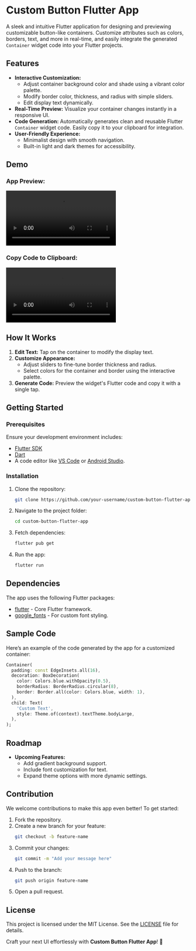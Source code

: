 # Custom Button Flutter App

A sleek and intuitive Flutter application for designing and previewing customizable button-like containers. Customize attributes such as colors, borders, text, and more in real-time, and easily integrate the generated `Container` widget code into your Flutter projects.

## Features

- **Interactive Customization:**
  - Adjust container background color and shade using a vibrant color palette.
  - Modify border color, thickness, and radius with simple sliders.
  - Edit display text dynamically.
- **Real-Time Preview:** Visualize your container changes instantly in a responsive UI.
- **Code Generation:** Automatically generates clean and reusable Flutter `Container` widget code. Easily copy it to your clipboard for integration.
- **User-Friendly Experience:**
  - Minimalist design with smooth navigation.
  - Built-in light and dark themes for accessibility.

## Demo

### App Preview:
![create your custom container](https://github.com/yassinedevop/Flutter-container-theme/blob/master/screenshots/custom_container.mp4)
### Copy Code to Clipboard:
![export the code](https://github.com/yassinedevop/Flutter-container-theme/blob/master/screenshots/copy_to_clipboard.mp4)


## How It Works

1. **Edit Text:** Tap on the container to modify the display text.
2. **Customize Appearance:** 
   - Adjust sliders to fine-tune border thickness and radius.
   - Select colors for the container and border using the interactive palette.
3. **Generate Code:** Preview the widget's Flutter code and copy it with a single tap.

## Getting Started

### Prerequisites

Ensure your development environment includes:
- [Flutter SDK](https://docs.flutter.dev/get-started/install)
- [Dart](https://dart.dev/get-dart)
- A code editor like [VS Code](https://code.visualstudio.com/) or [Android Studio](https://developer.android.com/studio).

### Installation

1. Clone the repository:
   ```bash
   git clone https://github.com/your-username/custom-button-flutter-app.git
   ```
2. Navigate to the project folder:
   ```bash
   cd custom-button-flutter-app
   ```
3. Fetch dependencies:
   ```bash
   flutter pub get
   ```
4. Run the app:
   ```bash
   flutter run
   ```

## Dependencies

The app uses the following Flutter packages:
- [flutter](https://pub.dev/packages/flutter) - Core Flutter framework.
- [google_fonts](https://pub.dev/packages/google_fonts) - For custom font styling.

## Sample Code

Here’s an example of the code generated by the app for a customized container:

```dart
Container(
  padding: const EdgeInsets.all(16),
  decoration: BoxDecoration(
    color: Colors.blue.withOpacity(0.5),
    borderRadius: BorderRadius.circular(8),
    border: Border.all(color: Colors.blue, width: 1),
  ),
  child: Text(
    'Custom Text',
    style: Theme.of(context).textTheme.bodyLarge,
  ),
);
```

## Roadmap

- **Upcoming Features:**
  - Add gradient background support.
  - Include font customization for text.
  - Expand theme options with more dynamic settings.

## Contribution

We welcome contributions to make this app even better! To get started:
1. Fork the repository.
2. Create a new branch for your feature:
   ```bash
   git checkout -b feature-name
   ```
3. Commit your changes:
   ```bash
   git commit -m "Add your message here"
   ```
4. Push to the branch:
   ```bash
   git push origin feature-name
   ```
5. Open a pull request.

## License

This project is licensed under the MIT License. See the [LICENSE](LICENSE) file for details.


Craft your next UI effortlessly with **Custom Button Flutter App**! 🚀
